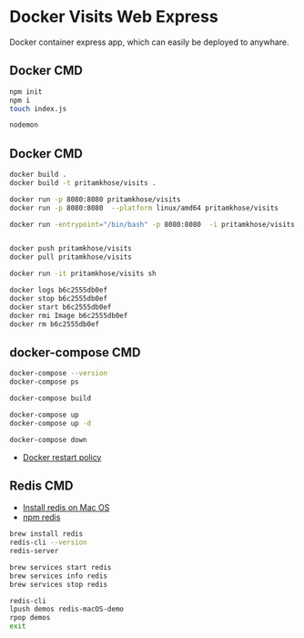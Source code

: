 # Docker Visits Web Express 
Docker container express app, which can easily be deployed to anywhare.

## Docker CMD

```sh
npm init
npm i
touch index.js

nodemon
```

## Docker CMD

```sh
docker build .
docker build -t pritamkhose/visits .

docker run -p 8080:8080 pritamkhose/visits
docker run -p 8080:8080  --platform linux/amd64 pritamkhose/visits

docker run -entrypoint="/bin/bash" -p 8080:8080  -i pritamkhose/visits


docker push pritamkhose/visits
docker pull pritamkhose/visits

docker run -it pritamkhose/visits sh

docker logs b6c2555db0ef
docker stop b6c2555db0ef
docker start b6c2555db0ef
docker rmi Image b6c2555db0ef
docker rm b6c2555db0ef
```

## docker-compose CMD

```sh
docker-compose --version
docker-compose ps

docker-compose build

docker-compose up
docker-compose up -d

docker-compose down
```

* [Docker restart policy](https://docs.docker.com/config/containers/start-containers-automatically/)


## Redis CMD
* [Install redis on Mac OS](https://redis.io/docs/getting-started/installation/install-redis-on-mac-os/)
* [npm redis](https://www.npmjs.com/package/redis)

```sh
brew install redis
redis-cli --version
redis-server

brew services start redis
brew services info redis
brew services stop redis

redis-cli
lpush demos redis-macOS-demo
rpop demos
exit

```

